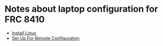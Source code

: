 # Notes about laptop configuration for FRC 8410

* [Install Linux](./HP-EliteBook-Install-Linux.md)
* [Set Up For Remote Configuration](./Set-Up-For-Remote-Configuration.md)
